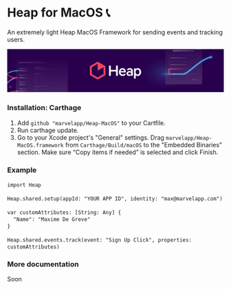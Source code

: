 # Heap for MacOS 📞

An extremely light Heap MacOS Framework for sending events and tracking users.

<img src="/Assets/GithubHeader.png?raw=true" width="888">

### Installation: Carthage

1.  Add `github "marvelapp/Heap-MacOS"` to your Cartfile.
2.  Run carthage update.
3.  Go to your Xcode project's "General" settings. Drag `marvelapp/Heap-MacOS.framework` from `Carthage/Build/macOS` to the "Embedded Binaries" section. Make sure “Copy items if needed” is selected and click Finish.

### Example

```
import Heap

Heap.shared.setup(appId: "YOUR APP ID", identity: "max@marvelapp.com")

var customAttributes: [String: Any] {
  "Name": "Maxime De Greve"
}

Heap.shared.events.track(event: "Sign Up Click", properties: customAttributes)

```

### More documentation

Soon
